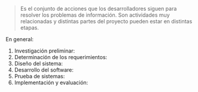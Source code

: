 > Es el conjunto de acciones que los desarrolladores siguen para resolver los problemas de información. Son actividades muy relacionadas y distintas partes del proyecto pueden estar en distintas etapas.

En general:
1. Investigación preliminar:
2. Determinación de los requerimientos:
3. Diseño del sistema:
4. Desarrollo del software:
5. Prueba de sistemas:
6. Implementación y evaluación:
